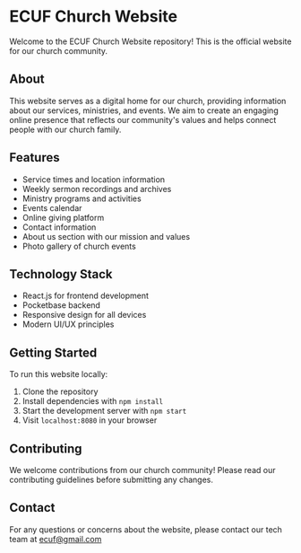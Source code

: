 # ECUF Church Website

Welcome to the ECUF Church Website repository! This is the official website for our church community.

## About

This website serves as a digital home for our church, providing information about our services, ministries, and events. We aim to create an engaging online presence that reflects our community's values and helps connect people with our church family.

## Features

-   Service times and location information
-   Weekly sermon recordings and archives
-   Ministry programs and activities
-   Events calendar
-   Online giving platform
-   Contact information
-   About us section with our mission and values
-   Photo gallery of church events

## Technology Stack

-   React.js for frontend development
-   Pocketbase backend
-   Responsive design for all devices
-   Modern UI/UX principles

## Getting Started

To run this website locally:

1. Clone the repository
2. Install dependencies with `npm install`
3. Start the development server with `npm start`
4. Visit `localhost:8080` in your browser

## Contributing

We welcome contributions from our church community! Please read our contributing guidelines before submitting any changes.

## Contact

For any questions or concerns about the website, please contact our tech team at [ecuf@gmail.com](mailto:ecuf@gmail.com)
